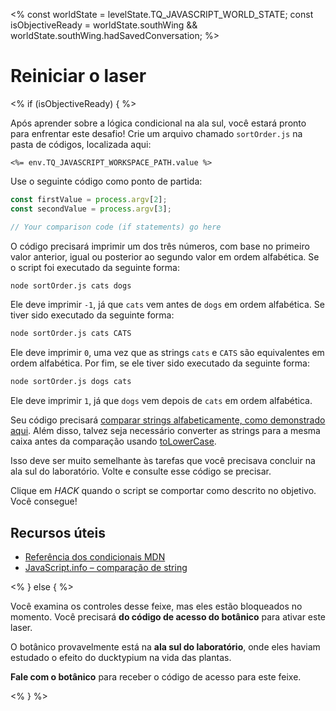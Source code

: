 <%
const worldState = levelState.TQ_JAVASCRIPT_WORLD_STATE;
const isObjectiveReady = worldState.southWing &&
worldState.southWing.hadSavedConversation;
%>

# Reiniciar o laser

<% if (isObjectiveReady) { %>

Após aprender sobre a lógica condicional na ala sul, você estará pronto para enfrentar este desafio! Crie um arquivo chamado `sortOrder.js` na pasta de códigos, localizada aqui:

`<%= env.TQ_JAVASCRIPT_WORKSPACE_PATH.value %>`

Use o seguinte código como ponto de partida:

```js
const firstValue = process.argv[2];
const secondValue = process.argv[3];

// Your comparison code (if statements) go here
```

O código precisará imprimir um dos três números, com base no primeiro valor anterior, igual ou posterior ao segundo valor em ordem alfabética. Se o script foi executado da seguinte forma:

```bash
node sortOrder.js cats dogs
```

Ele deve imprimir `-1`, já que `cats` vem antes de `dogs` em ordem alfabética. Se tiver sido executado da seguinte forma:

```bash
node sortOrder.js cats CATS
```

Ele deve imprimir `0`, uma vez que as strings `cats` e `CATS` são equivalentes em ordem alfabética. Por fim, se ele tiver sido executado da seguinte forma:

```bash
node sortOrder.js dogs cats
```

Ele deve imprimir `1`, já que `dogs` vem depois de `cats` em ordem alfabética.

Seu código precisará [comparar strings alfabeticamente, como demonstrado aqui](https://javascript.info/comparison#string-comparison). Além disso, talvez seja necessário converter as strings para a mesma caixa antes da comparação usando [toLowerCase](https://developer.mozilla.org/en-US/docs/Web/JavaScript/Reference/Global_Objects/String/toLowerCase).

Isso deve ser muito semelhante às tarefas que você precisava concluir na ala sul do laboratório. Volte e consulte esse código se precisar.

Clique em _HACK_ quando o script se comportar como descrito no objetivo. Você consegue!

## Recursos úteis

- [Referência dos condicionais MDN](https://developer.mozilla.org/en-US/docs/Learn/JavaScript/Building_blocks/conditionals)
- [JavaScript.info – comparação de string](https://javascript.info/comparison#string-comparison)

<% } else { %>

Você examina os controles desse feixe, mas eles estão bloqueados no momento. Você precisará **do código de acesso do botânico** para ativar este laser.

O botânico provavelmente está na **ala sul do laboratório**, onde eles haviam estudado o efeito do ducktypium na vida das plantas.

**Fale com o botânico** para receber o código de acesso para este feixe.

<% } %>